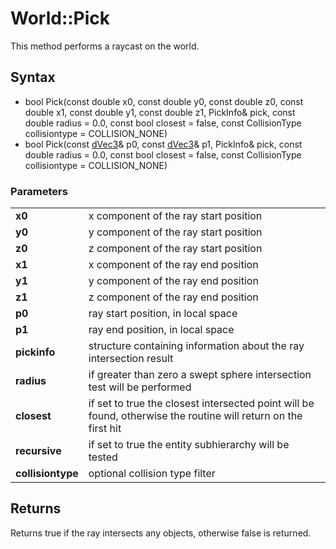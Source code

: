 # World::Pick #
This method performs a raycast on the world.

## Syntax ##
- bool Pick(const double x0, const double y0, const double z0, const double x1, const double y1, const double z1, PickInfo& pick, const double radius = 0.0, const bool closest = false, const CollisionType collisiontype = COLLISION_NONE)
- bool Pick(const [dVec3](CPP_dVec3.md)& p0, const [dVec3](CPP_dVec3.md)& p1, PickInfo& pick, const double radius = 0.0, const bool closest = false, const CollisionType collisiontype = COLLISION_NONE)

### Parameters ###
|   |   |
| --- | --- |
| **x0** | x component of the ray start position |
| **y0** | y component of the ray start position |
| **z0** | z component of the ray start position |
| **x1** | x component of the ray end position |
| **y1** | y component of the ray end position |
| **z1** | z component of the ray end position |
| **p0** | ray start position, in local space |
| **p1** | ray end position, in local space |
| **pickinfo** | structure containing information about the ray intersection result |
| **radius** | if greater than zero a swept sphere intersection test will be performed |
| **closest** | if set to true the closest intersected point will be found, otherwise the routine will return on the first hit |
| **recursive** | if set to true the entity subhierarchy will be tested |
| **collisiontype** | optional collision type filter |

## Returns ##
Returns true if the ray intersects any objects, otherwise false is returned.
